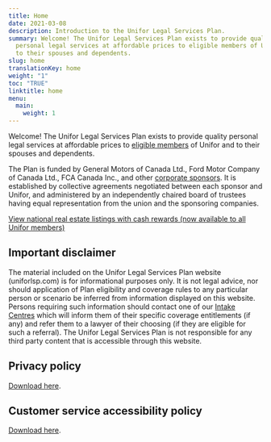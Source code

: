```yaml
---
title: Home
date: 2021-03-08
description: Introduction to the Unifor Legal Services Plan.
summary: Welcome! The Unifor Legal Services Plan exists to provide quality
  personal legal services at affordable prices to eligible members of Unifor and
  to their spouses and dependents.
slug: home
translationKey: home
weight: "1"
toc: "TRUE"
linktitle: home
menu:
  main:
    weight: 1
---
```

Welcome! The Unifor Legal Services Plan exists to provide quality personal legal services at affordable prices to [eligible members](/post/faq/#4-who-is-eligible) of Unifor and to their spouses and dependents.

The Plan is funded by General Motors of Canada Ltd., Ford Motor Company of Canada Ltd., FCA Canada Inc., and other [corporate sponsors](/post/about/#corporate-and-union-sponsors). It is established by collective agreements negotiated between each sponsor and Unifor, and administered by an independently chaired board of trustees having equal representation from the union and the sponsoring companies.

[View national real estate listings with cash rewards (now available to all Unifor members)](http://www.all-purposerealty.com/unifor/new/en.html)

## Important disclaimer

The material included on the Unifor Legal Services Plan website (uniforlsp.com) is for informational purposes only. It is not legal advice, nor should application of Plan eligibility and coverage rules to any particular person or scenario be inferred from information displayed on this website. Persons requiring such information should contact one of our [Intake Centres](/post/about/#staff-offices) which will inform them of their specific coverage entitlements (if any) and refer them to a lawyer of their choosing (if they are eligible for such a referral). The Unifor Legal Services Plan is not responsible for any third party content that is accessible through this website.

## Privacy policy

[Download here](/pdf/privacy_policy-en.pdf).

## Customer service accessibility policy

[Download here](/pdf/Customer%20Service%20Accessibility%20Policy-en.pdf).